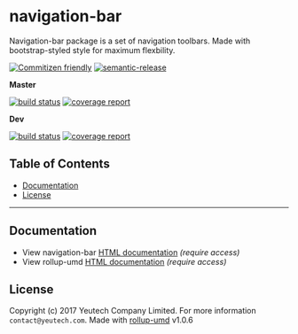 # navigation-bar

Navigation-bar package is a set of navigation toolbars. Made with bootstrap-styled style for maximum flexbility.

[![Commitizen friendly](https://img.shields.io/badge/commitizen-friendly-brightgreen.svg)](http://commitizen.github.io/cz-cli/)
[![semantic-release](https://img.shields.io/badge/%20%20%F0%9F%93%A6%F0%9F%9A%80-semantic--release-e10079.svg)](https://github.com/semantic-release/semantic-release)

**Master**

[![build status](https://module.kopaxgroup.com/bootstrap-styled/navigation-bar/badges/master/build.svg)](https://module.kopaxgroup.com/bootstrap-styled/navigation-bar/commits/master)
[![coverage report](https://module.kopaxgroup.com/bootstrap-styled/navigation-bar/badges/master/coverage.svg)](https://module.kopaxgroup.com/bootstrap-styled/navigation-bar/commits/master)
 
**Dev**

[![build status](https://module.kopaxgroup.com/bootstrap-styled/navigation-bar/badges/dev/build.svg)](https://module.kopaxgroup.com/bootstrap-styled/navigation-bar/commits/dev)
[![coverage report](https://module.kopaxgroup.com/bootstrap-styled/navigation-bar/badges/dev/coverage.svg)](https://module.kopaxgroup.com/bootstrap-styled/navigation-bar/commits/dev)


## Table of Contents

  - [Documentation](#documentation)
  - [License](#license)

---
  
## Documentation

  - View navigation-bar [HTML documentation](https://bootstrap-styled.yeutech.com/navigation-bar) *(require access)*
  - View rollup-umd [HTML documentation](https://dev-tools.yeutech.com/rollup-umd) *(require access)*

## License

Copyright (c) 2017 Yeutech Company Limited. For more information `contact@yeutech.com`. Made with [rollup-umd](https://module.kopaxgroup.com/dev-tools/rollup-umd/tags/v1.0.6) v1.0.6
